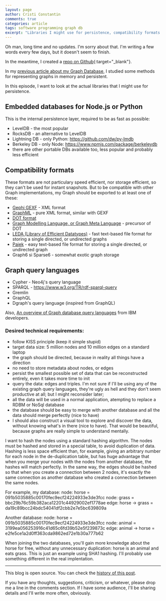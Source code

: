 ```yaml
---
layout: page
author: Cristi Constantin
comments: true
categories: article
tags: software programming graph db
excerpt: "Libraries I might use for persistence, compatibility formats and some basic specs."
---
```


Oh man, long time and no updates. I'm sorry about that. I'm writing a few words every few days, but it doesn't seem to finish.

In the meantime, I created a [repo on Github](https://github.com/croqaz/Graphh){:target="_blank"}.

In my [previous article about my Graph Database](/2017/05/making-a-graph-db-ep4), I studied some methods for representing graphs in memory and persistent.

In this episode, I want to look at the actual libraries that I might use for persistence.

## Embedded databases for Node.js or Python

This is the internal persistence layer, required to be as fast as possible:

- LevelDB - the most popular
- RocksDB - an alternative to LevelDB
- Lightning DB - only Python: https://github.com/dw/py-lmdb
- Berkeley DB - only Node: https://www.npmjs.com/package/berkeleydb
- there are other portable DBs available too, less popular and probably less efficient


## Compatibility formats

These formats are not particulary speed efficient, nor storage efficient, so they can't be used for instant snapshots. But to be compatible with other Graph implementations, my Graph should be exported to at least one of these:

- [Gephi GEXF](https://gephi.org/gexf/format) - XML format
- [GraphML](http://graphml.graphdrawing.org) - pure XML format, similar with GEXF
- [DOT format](https://en.wikipedia.org/wiki/DOT_(graph_description_language))
- [Graph Modelling Language, or Graph Meta Language](https://en.wikipedia.org/wiki/Graph_Modelling_Language) - precursor of DOT
- [LEDA (Library of Efficient Datatypes)](http://www.algorithmic-solutions.info/leda_guide/graphs/leda_native_graph_fileformat.html) - fast text-based file format for storing a single directed, or undirected graphs
- [Pajek](https://gephi.org/users/supported-graph-formats/pajek-net-format) - easy text-based file format for storing a single directed, or undirected graph
- Graph6 si Sparse6 - somewhat exotic graph storage


## Graph query languages

- Cypher - Neo4j's query language
- SPARQL - https://www.w3.org/TR/rdf-sparql-query
- Gremlin
- GraphQL
- Dgraph's query language (inspired from GraphQL)

Also, [An overview of Graph database query languages](https://developer.ibm.com/dwblog/2017/overview-graph-database-query-languages/) from IBM developers.


### Desired technical requirements:

- follow KISS principle (keep it simple stupid)
- target data size: 5 million nodes and 10 million edges on a standard laptop
- the graph should be directed, because in reality all things have a direction
- no need to store metadata about nodes, or edges
- persist the smallest possible set of data that can be reconstructed entirely, even it takes more time to init
- query the data: edges and triples. I'm not sure if I'll be using any of the existing graph query languages, they're ugly as hell and they don't seem productive at all; but I might reconsider later;
- all the data will be used in a normal application, atempting to replace a RDBM or NoSql database
- the database should be easy to merge with another database and all the data should merge perfectly (nice to have)
- I should also construct a visual tool to explore and discover the data, without knowing what's in there (nice to have). That would be beautiful, because graphs are really simple to understand mentally.


I want to hash the nodes using a standard hashing algorithm. The nodes must be hashed and stored in a special table, to avoid duplication of data. Hashing is less space efficient than, for example, giving an arbitrary number for each node in the de-duplication table, but has huge advantage that when you merge your nodes with the nodes from another database, the hashes will match perfectly.
In the same way, the edges should be hashed so that when you create a connection between 2 nodes, it's exactly the same connection as another database who created a connection between the same nodes.

For example, my database:
node: horse = 091b5035885c00170fec9ecf24224933e3de3fcc
node: grass = bbc29b76c59b382aca12201c44929002ef1778ae
edge: horse -> grass = da19c89bcc24bdc54041df2cbb2e7e5bc639809a

Another database:
node: horse = 091b5035885c00170fec9ecf24224933e3de3fcc
node: animal = 3199ea056253916c41d65c6fd39b52e5f239873c
edge: animal -> horse = e2fe5ce1a2d0ff363cda9862ed72e1b30a777b62

When joining the two databases, you'll gain more knowledge about the horse for free, without any unnecessary duplication: horse is an animal and eats grass.
This is just an example using SHA1 hashing. I'll probably use something different in the real implentation.

-----

This blog is open source. You can check the [history of this post](https://github.com/croqaz/croqaz.github.io/commits/master/{{page.path}}).

If you have any thoughts, suggestions, criticism, or whatever, please drop me a line in the comments section.
If I have some audience, I'll be sharing details and I'll write more often, obviously.
